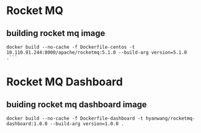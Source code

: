 
# Rocket MQ

## building rocket mq image
```shell
docker build --no-cache -f Dockerfile-centos -t 10.110.91.244:8000/apache/rocketmq:5.1.0 --build-arg version=5.1.0 .```

```
# Rocket MQ Dashboard

## buiding rocket mq dashboard image
```shell
docker build --no-cache -f Dockerfile-dashboard -t hyanwang/rocketmq-dashboard:1.0.0 --build-arg version=1.0.0 .
```
```
